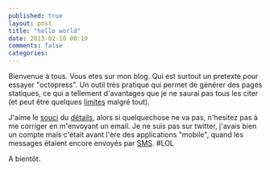```yaml
---
published: true
layout: post
title: "hello world"
date: 2013-02-10 00:19
comments: false
categories: 
---
```

Bienvenue à tous. Vous etes sur mon blog. Qui est surtout un pretexte pour essayer "octopress". Un outil très pratique qui permet de générer des pages statiques, ce qui a tellement d'avantages que je ne saurai pas tous les citer (et peut être quelques [limites](http://liquidmarkup.org) malgré tout).

J'aime le [souci](http://jessicahische.is/monkeyingaround) du [détails](http://www.creads.org/blog/logos/le-logo-sncf-a-eu-le-droit-a-un-lifting/), alors si quelquechose ne va pas, n'hesitez pas à me corriger en m'envoyant un email. Je ne suis pas sur twitter, j'avais bien un compte mais c'était avant l'ère des applications "mobile", quand les messages étaient encore envoyés par [SMS](https://www.youtube.com/watch?v=IGcAYSeN7E4). #LOL

A bientôt.


